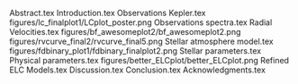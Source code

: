 Abstract.tex
Introduction.tex
Observations   Kepler.tex
figures/lc_finalplot1/LCplot_poster.png
Observations   spectra.tex
Radial Velocities.tex
figures/bf_awesomeplot2/bf_awesomeplot2.png
figures/rvcurve_final2/rvcurve_final5.png
Stellar atmosphere model.tex
figures/fdbinary_plot1/fdbinary_finalplot2.png
Stellar parameters.tex
Physical parameters.tex
figures/better_ELCplot/better_ELCplot.png
Refined ELC Models.tex
Discussion.tex
Conclusion.tex
Acknowledgments.tex
